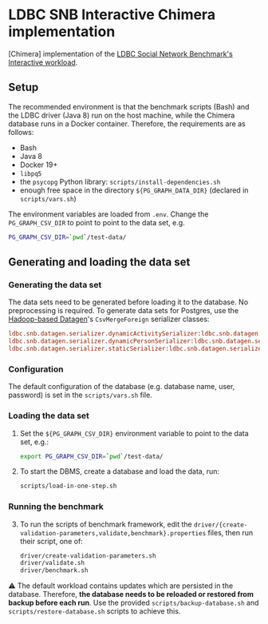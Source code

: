 # LDBC SNB Interactive Chimera implementation

[Chimera] implementation of the [LDBC Social Network Benchmark's Interactive workload](https://github.com/ldbc/ldbc_snb_docs).

## Setup

The recommended environment is that the benchmark scripts (Bash) and the LDBC driver (Java 8) run on the host machine, while the Chimera database runs in a Docker container. Therefore, the requirements are as follows:

* Bash
* Java 8
* Docker 19+
* `libpq5` 
* the `psycopg` Python library: `scripts/install-dependencies.sh`
* enough free space in the directory `${PG_GRAPH_DATA_DIR}` (declared in `scripts/vars.sh`)


The environment variables are loaded from `.env`. Change the `PG_GRAPH_CSV_DIR` to point to point to the data set, e.g.

```bash
PG_GRAPH_CSV_DIR=`pwd`/test-data/
```


## Generating and loading the data set

### Generating the data set

The data sets need to be generated before loading it to the database. No preprocessing is required. To generate data sets for Postgres, use the [Hadoop-based Datagen](https://github.com/ldbc/ldbc_snb_datagen_hadoop)'s `CsvMergeForeign` serializer classes:

```ini
ldbc.snb.datagen.serializer.dynamicActivitySerializer:ldbc.snb.datagen.serializer.snb.csv.dynamicserializer.activity.CsvMergeForeignDynamicActivitySerializer
ldbc.snb.datagen.serializer.dynamicPersonSerializer:ldbc.snb.datagen.serializer.snb.csv.dynamicserializer.person.CsvMergeForeignDynamicPersonSerializer
ldbc.snb.datagen.serializer.staticSerializer:ldbc.snb.datagen.serializer.snb.csv.staticserializer.CsvMergeForeignStaticSerializer
```

### Configuration

The default configuration of the database (e.g. database name, user, password) is set in the `scripts/vars.sh` file.

### Loading the data set

1. Set the `${PG_GRAPH_CSV_DIR}` environment variable to point to the data set, e.g.:

    ```bash
    export PG_GRAPH_CSV_DIR=`pwd`/test-data/
    ```

2. To start the DBMS, create a database and load the data, run:

    ```bash
    scripts/load-in-one-step.sh
    ```

### Running the benchmark

3. To run the scripts of benchmark framework, edit the `driver/{create-validation-parameters,validate,benchmark}.properties` files, then run their script, one of:

    ```bash
    driver/create-validation-parameters.sh
    driver/validate.sh
    driver/benchmark.sh
    ```

:warning: The default workload contains updates which are persisted in the database. Therefore, **the database needs to be reloaded or restored from backup before each run**. Use the provided `scripts/backup-database.sh` and `scripts/restore-database.sh` scripts to achieve this.